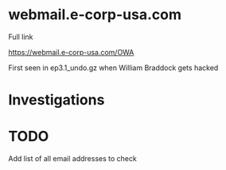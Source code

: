 webmail.e-corp-usa.com
======================

Full link

https://webmail.e-corp-usa.com/OWA


First seen in ep3.1_undo.gz when William Braddock gets hacked


Investigations
==============



TODO
====

Add list of all email addresses to check
